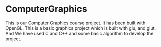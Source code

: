 # ComputerGraphics
This is our Computer Graphics course project. It has been built with OpenGL. This is a basic graphics project which is built with glu, and glut. And We have used C and C++ and some basic algorithm to develop the project. 
